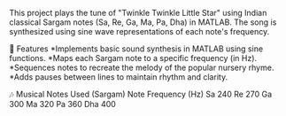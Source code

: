 This project plays the tune of "Twinkle Twinkle Little Star" using Indian classical Sargam notes (Sa, Re, Ga, Ma, Pa, Dha) in MATLAB. The song is synthesized using sine wave representations of each note's frequency.

🧠 Features
*Implements basic sound synthesis in MATLAB using sine functions.
*Maps each Sargam note to a specific frequency (in Hz).
*Sequences notes to recreate the melody of the popular nursery rhyme.
*Adds pauses between lines to maintain rhythm and clarity.

🎶 Musical Notes Used (Sargam)
Note	Frequency (Hz)
Sa	240
Re	270
Ga	300
Ma	320
Pa	360
Dha	400
